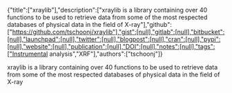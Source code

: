 {"title":["xraylib"],"description":["xraylib is a library containing over 40 functions to be used to retrieve data from some of the most respected databases of physical data in the field of X-ray"],"github":["https://github.com/tschoonj/xraylib"],"gist":[null],"gitlab":[null],"bitbucket":[null],"launchpad":[null],"twitter":[null],"blogpost":[null],"cran":[null],"pypi":[null],"website":[null],"publication":[null],"DOI":[null],"notes":[null],"tags":["Instrumental analysis","XRF"],"authors":["tschoonj"]}

xraylib is a library containing over 40 functions to be used to retrieve data from some of the most respected databases of physical data in the field of X-ray